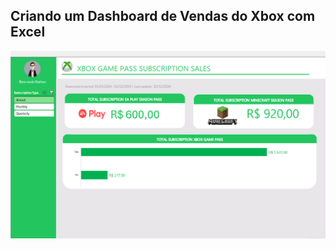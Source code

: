 ## Criando um Dashboard de Vendas do Xbox com Excel

<p align="center">
<img 
    src="Imagens/screem_dashboard_xbox_game_pass.png"
    width="900"
/>
</p>
